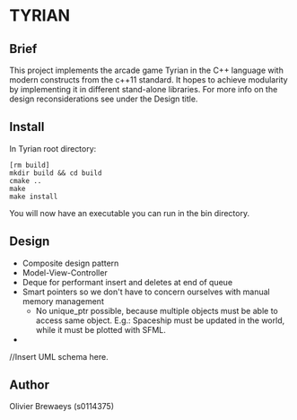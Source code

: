 TYRIAN
======

Brief
-----
This project implements the arcade game Tyrian in the C++ language with
modern constructs from the c++11 standard.
It hopes to achieve modularity by implementing it in different stand-alone libraries.
For more info on the design reconsiderations see under the Design title.

Install
-------
In Tyrian root directory:

    [rm build]
    mkdir build && cd build
    cmake ..
    make
    make install

You will now have an executable you can run in the bin directory.

Design
------
* Composite design pattern
* Model-View-Controller
* Deque for performant insert and deletes at end of queue
* Smart pointers so we don't have to concern ourselves with manual memory management
    * No unique_ptr possible, because multiple objects must be able to access
      same object. E.g.: Spaceship must be updated in the world, while it must
      be plotted with SFML.
*

//Insert UML schema here.

Author
------
Olivier Brewaeys (s0114375)
